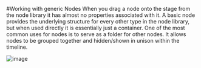 #Working with generic Nodes
When you drag a node onto the stage from the node library it has almost no properties associated with it.  A basic node provides the underlying structure for every other type in the node library, but when used directly it is essentially just a container.  One of the most common uses for nodes is to serve as a folder for other nodes.  It allows nodes to be grouped together and hidden/shown in unison within the timeline.

![image](nested_nodes.png)